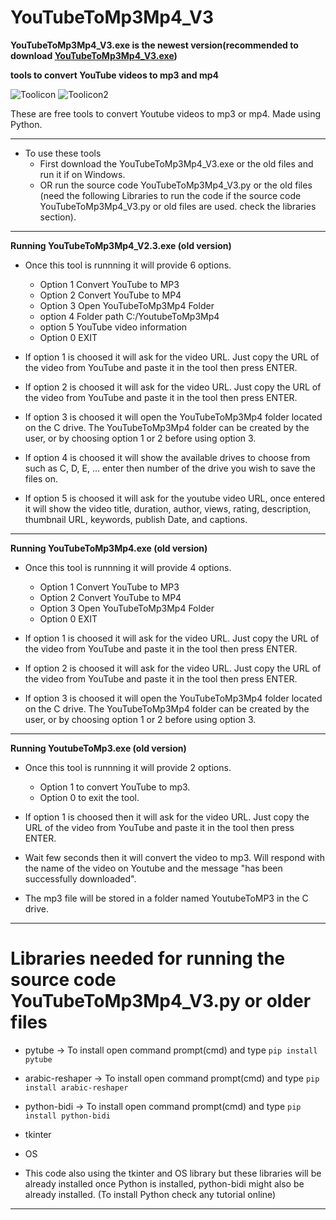 # **YouTubeToMp3Mp4_V3**

**YouTubeToMp3Mp4_V3.exe is the newest version(recommended to download [YouTubeToMp3Mp4_V3.exe](YouTubeToMp3Mp4_V3.exe))**

**tools to convert YouTube videos to mp3 and mp4**

![Toolicon](icons/YoutubeToMp3.ico) ![Toolicon2](icons/YouTubeToMp3Mp4.ico)

These are free tools to convert Youtube videos to mp3 or mp4. Made using Python.

---

- To use these tools
  - First download the YouTubeToMp3Mp4_V3.exe or the old files and run it if on Windows.
  - OR run the source code YouTubeToMp3Mp4_V3.py or the old files (need the following Libraries to run the code if the source code YouTubeToMp3Mp4_V3.py or old files are used. check the libraries section).

---

**Running YouTubeToMp3Mp4_V2.3.exe (old version)**

- Once this tool is runnning it will provide 6 options.
  - Option 1 Convert YouTube to MP3
  - Option 2 Convert YouTube to MP4
  - Option 3 Open YouTubeToMp3Mp4 Folder
  - option 4 Folder path C:/YoutubeToMp3Mp4
  - option 5 YouTube video information
  - Option 0 EXIT

- If option 1 is choosed it will ask for the video URL. Just copy the URL of the video from YouTube and paste it in the tool then press ENTER.

- If option 2 is choosed it will ask for the video URL. Just copy the URL of the video from YouTube and paste it in the tool then press ENTER.

- If option 3 is choosed it will open the YouTubeToMp3Mp4 folder located on the C drive. The YouTubeToMp3Mp4 folder can be created by the user, or by choosing option 1 or 2 before using option 3.

- If option 4 is choosed it will show the available drives to choose from such as C, D, E, ... enter then number of the drive you wish to save the files on.

- If option 5 is choosed it will ask for the youtube video URL, once entered it will show the video title, duration, author, views, rating, description, thumbnail URL, keywords, publish Date, and captions.

---

**Running YouTubeToMp3Mp4.exe (old version)**

- Once this tool is runnning it will provide 4 options.
  - Option 1 Convert YouTube to MP3
  - Option 2 Convert YouTube to MP4
  - Option 3 Open YouTubeToMp3Mp4 Folder
  - Option 0 EXIT

- If option 1 is choosed it will ask for the video URL. Just copy the URL of the video from YouTube and paste it in the tool then press ENTER.

- If option 2 is choosed it will ask for the video URL. Just copy the URL of the video from YouTube and paste it in the tool then press ENTER.

- If option 3 is choosed it will open the YouTubeToMp3Mp4 folder located on the C drive. The YouTubeToMp3Mp4 folder can be created by the user, or by choosing option 1 or 2 before using option 3.

--- 

**Running YoutubeToMp3.exe (old version)**

- Once this tool is runnning it will provide 2 options.
  - Option 1 to convert YouTube to mp3.
  - Option 0 to exit the tool. 
  
- If option 1 is choosed then it will ask for the video URL. Just copy the URL of the video from YouTube and paste it in the tool then press ENTER.

- Wait few seconds then it will convert the video to mp3. Will respond with the name of the video on Youtube and the message "has been successfully downloaded".

- The mp3 file will be stored in a folder named YoutubeToMP3 in the C drive.
  
---

# Libraries needed for running the source code YouTubeToMp3Mp4_V3.py or older files

- pytube -> To install open command prompt(cmd) and type ```pip install pytube```
- arabic-reshaper -> To install open command prompt(cmd) and type ```pip install arabic-reshaper```
- python-bidi -> To install open command prompt(cmd) and type ```pip install python-bidi```
- tkinter
- OS

- This code also using the tkinter and OS library but these libraries will be already installed once Python is installed, python-bidi might also be already installed. (To install Python check any tutorial online)

---
